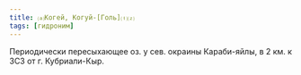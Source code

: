 ```yaml
---
title: ⒜Когей, Когуй-[Голь]⒯⒵
tags: [гидроним]
---
```


Периодически пересыхающее оз. у сев. окраины Караби-яйлы, в 2 км. к ЗСЗ от г.
Кубриали-Кыр.
